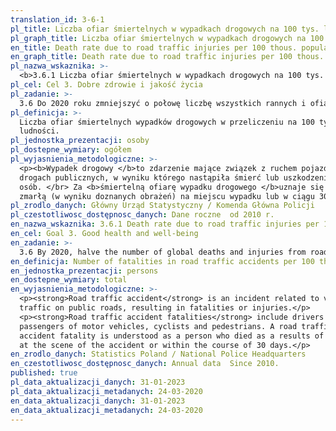 ```yaml
---
translation_id: 3-6-1
pl_title: Liczba ofiar śmiertelnych w wypadkach drogowych na 100 tys. ludności
pl_graph_title: Liczba ofiar śmiertelnych w wypadkach drogowych na 100 tys. ludności
en_title: Death rate due to road traffic injuries per 100 thous. population
en_graph_title: Death rate due to road traffic injuries per 100 thous. population
pl_nazwa_wskaznika: >-
  <b>3.6.1 Liczba ofiar śmiertelnych w wypadkach drogowych na 100 tys. ludności</b>
pl_cel: Cel 3. Dobre zdrowie i jakość życia
pl_zadanie: >-
  3.6 Do 2020 roku zmniejszyć o połowę liczbę wszystkich rannych i ofiar śmiertelnych w wypadkach drogowych na świecie.
pl_definicja: >-
  Liczba ofiar śmiertelnych wypadków drogowych w przeliczeniu na 100 tys.
  ludności.
pl_jednostka_prezentacji: osoby
pl_dostepne_wymiary: ogółem
pl_wyjasnienia_metodologiczne: >-
  <p><b>Wypadek drogowy </b>to zdarzenie mające związek z ruchem pojazdów na
  drogach publicznych, w wyniku którego nastąpiła śmierć lub uszkodzenie ciała
  osób. </br> Za <b>śmiertelną ofiarę wypadku drogowego </b>uznaje się osobę
  zmarłą (w wyniku doznanych obrażeń) na miejscu wypadku lub w ciągu 30 dni.</p>
pl_zrodlo_danych: Główny Urząd Statystyczny / Komenda Główna Policji
pl_czestotliwosc_dostępnosc_danych: Dane roczne  od 2010 r.
en_nazwa_wskaznika: 3.6.1 Death rate due to road traffic injuries per 100 thous. population
en_cel: Goal 3. Good health and well-being
en_zadanie: >-
  3.6 By 2020, halve the number of global deaths and injuries from road traffic accidents
en_definicja: Number of fatalities in road traffic accidents per 100 thous. population.
en_jednostka_prezentacji: persons
en_dostepne_wymiary: total
en_wyjasnienia_metodologiczne: >-
  <p><strong>Road traffic accident</strong> is an incident related to vehicle
  traffic on public roads, resulting in fatalities or injuries.</p>
  <p><strong>Road traffic accident fatalities</strong> include drivers and
  passengers of motor vehicles, cyclists and pedestrians. A road traffic
  accident fatality is understood as a person who died as a results of injuries
  at the scene of the accident or within the course of 30 days.</p>
en_zrodlo_danych: Statistics Poland / National Police Headquarters
en_czestotliwosc_dostępnosc_danych: Annual data  Since 2010.
published: true
pl_data_aktualizacji_danych: 31-01-2023
pl_data_aktualizacji_metadanych: 24-03-2020
en_data_aktualizacji_danych: 31-01-2023
en_data_aktualizacji_metadanych: 24-03-2020
---
```

